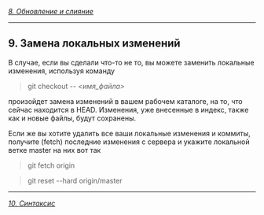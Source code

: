 [*8. Обновление и слияние*](./updatemerge.md)

---
## 9. Замена локальных изменений

В случае, если вы сделали что-то не то, вы можете заменить локальные изменения, используя команду

>git checkout -- *<имя_файла>*

произойдет замена изменений в вашем рабочем каталоге, на то, что сейчас находится в HEAD. Изменения, уже внесенные в индекс, также как и новые файлы, будут сохранены.

Если же вы хотите удалить все ваши локальные изменения и коммиты, получите (fetch) последние изменения с сервера и укажите локальной ветке master на них вот так

>git fetch origin

>git reset --hard origin/master

---
[*10. Синтаксис*](./syntax.md)
